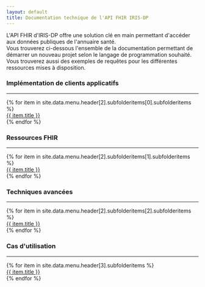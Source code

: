 ```yaml
---
layout: default
title: Documentation technique de l'API FHIR IRIS-DP
---
```


<div>
    L'API FHIR d'IRIS-DP offre une solution clé en main permettant d'accéder aux données publiques de l'annuaire santé.
</div>
<div>
    Vous trouverez ci-dessous l'ensemble de la documentation permettant de démarrer un nouveau projet selon le langage de programmation souhaité.
</div>
<div class="mb-2">
    Vous trouverez aussi des exemples de requêtes pour les différentes ressources mises à disposition.
</div>

<div class="row">
    <div class="border rounded col p-2 m-1">
        <h3>Implémentation de clients applicatifs</h3>
        <hr aria-hidden="true">
        <div>
            {% for item in site.data.menu.header[2].subfolderitems[0].subfolderitems %}
                <div><a href="{{ item.url | relative_url }}">{{ item.title }}</a></div>
            {% endfor %}
        </div>
    </div>
    <div class="border rounded col p-2 m-1">
        <h3>Ressources FHIR</h3>
        <hr aria-hidden="true">
        <div>
            {% for item in site.data.menu.header[2].subfolderitems[1].subfolderitems %}
                <div><a href="{{ item.url | relative_url }}">{{ item.title }}</a></div>
            {% endfor %}
        </div>
    </div>
    <div class="border rounded col p-2 m-1">
        <h3>Techniques avancées</h3>
        <hr aria-hidden="true">
        <div>
            {% for item in site.data.menu.header[2].subfolderitems[2].subfolderitems %}
                <div><a href="{{ item.url | relative_url }}">{{ item.title }}</a></div>
            {% endfor %}
        </div>
    </div>
</div>

<div class="row">
    <div class="border rounded col p-2 m-1">
        <h3>Cas d'utilisation</h3>
        <hr aria-hidden="true">
        <div>
            {% for item in site.data.menu.header[3].subfolderitems %}
                <div><a href="{{ item.url | relative_url }}">{{ item.title }}</a></div>
            {% endfor %}
        </div>
    </div>
</div>

